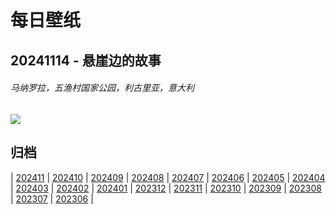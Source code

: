 # 每日壁纸

## 20241114 - 悬崖边的故事

###### 马纳罗拉，五渔村国家公园，利古里亚，意大利

![](https://www.bing.com/th?id=OHR.ManarolaItaly_ZH-CN2837915120_UHD.jpg)

## 归档

| [202411](/202411/README.md)
| [202410](/202410/README.md)
| [202409](/202409/README.md)
| [202408](/202408/README.md)
| [202407](/202407/README.md)
| [202406](/202406/README.md)
| [202405](/202405/README.md)
| [202404](/202404/README.md)
| [202403](/202403/README.md)
| [202402](/202402/README.md)
| [202401](/202401/README.md)
| [202312](/202312/README.md)
| [202311](/202311/README.md)
| [202310](/202310/README.md)
| [202309](/202309/README.md)
| [202308](/202308/README.md)
| [202307](/202307/README.md)
| [202306](/202306/README.md)
|